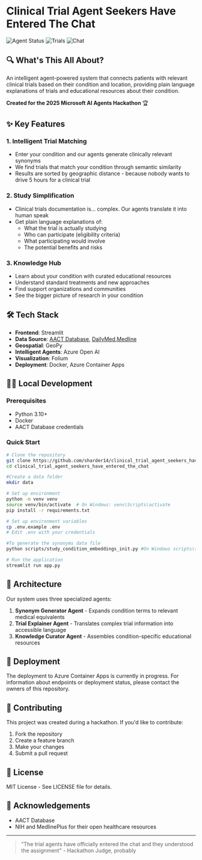 # Clinical Trial Agent Seekers Have Entered The Chat

![Agent Status](https://img.shields.io/badge/Agents-Have_Entered-brightgreen)
![Trials](https://img.shields.io/badge/Trials-In_Your_Area-blue)
![Chat](https://img.shields.io/badge/Chat-Initiated-success)

## 🔍 What's This All About?

An intelligent agent-powered system that connects patients with relevant clinical trials based on their condition and location, providing plain language explanations of trials and educational resources about their condition.

**Created for the 2025 Microsoft AI Agents Hackathon** 🏆

## ✨ Key Features

### 1. Intelligent Trial Matching
- Enter your condition and our agents generate clinically relevant synonyms
- We find trials that match your condition through semantic similarity
- Results are sorted by geographic distance - because nobody wants to drive 5 hours for a clinical trial

### 2. Study Simplification
- Clinical trials documentation is... complex. Our agents translate it into human speak
- Get plain language explanations of:
  - What the trial is actually studying
  - Who can participate (eligibility criteria)
  - What participating would involve
  - The potential benefits and risks

### 3. Knowledge Hub
- Learn about your condition with curated educational resources
- Understand standard treatments and new approaches
- Find support organizations and communities
- See the bigger picture of research in your condition


## 🛠️ Tech Stack

- **Frontend**: Streamlit
- **Data Source**: [AACT Database](https://aact.ctti-clinicaltrials.org/), [DailyMed](https://dailymed.nlm.nih.gov/dailymed/),[Medline](https://medlineplus.gov/) 
- **Geospatial**: GeoPy
- **Intelligent Agents**: Azure Open AI 
- **Visualization**: Folium
- **Deployment**: Docker, Azure Container Apps

## 👩‍💻 Local Development

### Prerequisites
- Python 3.10+
- Docker
- AACT Database credentials

### Quick Start

```bash
# Clone the repository
git clone https://github.com/sharder14/clinical_trial_agent_seekers_have_entered_the_chat.git
cd clinical_trial_agent_seekers_have_entered_the_chat

#Create a data folder
mkdir data

# Set up environment
python -m venv venv
source venv/bin/activate  # On Windows: venv\Scripts\activate
pip install -r requirements.txt

# Set up environment variables
cp .env.example .env
# Edit .env with your credentials

#To generate the synonyms data file 
python scripts/study_condition_embeddings_init.py #On Windows scripts\study_condition_embeddings_init.py

# Run the application
streamlit run app.py
```

## 🔮 Architecture

Our system uses three specialized agents:

1. **Synonym Generator Agent** - Expands condition terms to relevant medical equivalents
2. **Trial Explainer Agent** - Translates complex trial information into accessible language
3. **Knowledge Curator Agent** - Assembles condition-specific educational resources

## 🚀 Deployment

The deployment to Azure Container Apps is currently in progress. For information about endpoints or deployment status, please contact the owners of this repository.

## 🤝 Contributing

This project was created during a hackathon. If you'd like to contribute:

1. Fork the repository
2. Create a feature branch
3. Make your changes
4. Submit a pull request

## 📜 License

MIT License - See LICENSE file for details.

## 📣 Acknowledgements

- AACT Database
- NIH and MedlinePlus for their open healthcare resources

---

> "The trial agents have officially entered the chat and they understood the assignment" - Hackathon Judge, probably